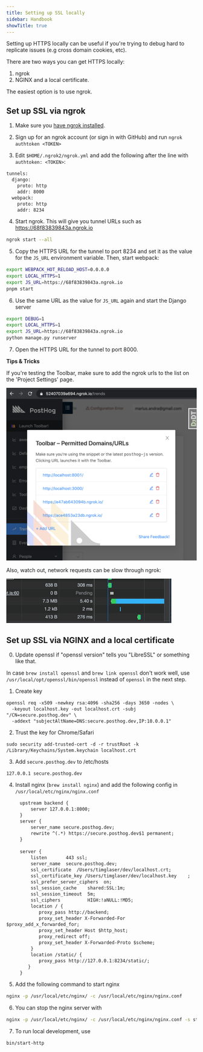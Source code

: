 ```yaml
---
title: Setting up SSL locally
sidebar: Handbook
showTitle: true
---
```


Setting up HTTPS locally can be useful if you're trying to debug hard
to replicate issues (e.g cross domain cookies, etc).

There are two ways you can get HTTPS locally: 

1. ngrok 
2. NGINX and a local certificate. 

The easiest option is to use ngrok.

## Set up SSL via ngrok

1. Make sure you [have ngrok installed](https://ngrok.com/download).

2. Sign up for an ngrok account (or sign in with GitHub) and run `ngrok authtoken <TOKEN>`

3. Edit `$HOME/.ngrok2/ngrok.yml` and add the following after the line with `authtoken: <TOKEN>`:

```
tunnels:
  django:
    proto: http
    addr: 8000
  webpack:
    proto: http
    addr: 8234
```

4. Start ngrok. This will give you tunnel URLs such as https://68f83839843a.ngrok.io

```bash
ngrok start --all
```

5. Copy the HTTPS URL for the tunnel to port 8234 and set it as the value for the `JS_URL` environment variable. Then, start webpack:

```bash
export WEBPACK_HOT_RELOAD_HOST=0.0.0.0
export LOCAL_HTTPS=1
export JS_URL=https://68f83839843a.ngrok.io
pnpm start
```

6. Use the same URL as the value for `JS_URL` again and start the Django server

```bash
export DEBUG=1
export LOCAL_HTTPS=1
export JS_URL=https://68f83839843a.ngrok.io
python manage.py runserver
```

7. Open the HTTPS URL for the tunnel to port 8000.

**Tips & Tricks**

If you're testing the Toolbar, make sure to add the ngrok urls to the list on the 'Project Settings' page.

![Permitted domains](../../images/engineering/toolbar-permitted-ngrok.png)

Also, watch out, network requests can be slow through ngrok:

![Network slow with ngrok](../../images/engineering/ngrok-slow.gif)

## Set up SSL via NGINX and a local certificate

0. Update openssl if "openssl version" tells you "LibreSSL" or something like that.

In case `brew install openssl` and `brew link openssl` don't work well, use 
`/usr/local/opt/openssl/bin/openssl` instead of `openssl` in the next step.

1. Create key
```
openssl req -x509 -newkey rsa:4096 -sha256 -days 3650 -nodes \
  -keyout localhost.key -out localhost.crt -subj "/CN=secure.posthog.dev" \
  -addext "subjectAltName=DNS:secure.posthog.dev,IP:10.0.0.1"
```
2. Trust the key for Chrome/Safari
```
sudo security add-trusted-cert -d -r trustRoot -k /Library/Keychains/System.keychain localhost.crt
```
3. Add `secure.posthog.dev` to /etc/hosts
```
127.0.0.1 secure.posthog.dev
```
4. Install nginx (`brew install nginx`) and add the following config in `/usr/local/etc/nginx/nginx.conf`
```nginx
     upstream backend {
         server 127.0.0.1:8000;
     }
     server {
         server_name secure.posthog.dev;
         rewrite ^(.*) https://secure.posthog.dev$1 permanent;
     }
 
     server {
         listen       443 ssl;
         server_name  secure.posthog.dev;
         ssl_certificate  /Users/timglaser/dev/localhost.crt;
         ssl_certificate_key /Users/timglaser/dev/localhost.key    ;
         ssl_prefer_server_ciphers  on;
         ssl_session_cache    shared:SSL:1m;
         ssl_session_timeout  5m;
         ssl_ciphers          HIGH:!aNULL:!MD5;
         location / {
            proxy_pass http://backend;
            proxy_set_header X-Forwarded-For $proxy_add_x_forwarded_for;
            proxy_set_header Host $http_host;
            proxy_redirect off;
            proxy_set_header X-Forwarded-Proto $scheme;
         }
         location /static/ {
            proxy_pass http://127.0.0.1:8234/static/;
        }
     }
```

5. Add the following command to start nginx
```bash
nginx -p /usr/local/etc/nginx/ -c /usr/local/etc/nginx/nginx.conf
```

6. You can stop the nginx server with
```bash
nginx -p /usr/local/etc/nginx/ -c /usr/local/etc/nginx/nginx.conf -s stop
```

7. To run local development, use
```bash
bin/start-http
```
